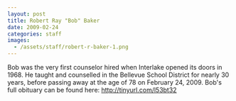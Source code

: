 ```yaml
---
layout: post
title: Robert Ray "Bob" Baker
date: 2009-02-24
categories: staff
images:
  - /assets/staff/robert-r-baker-1.png
---
```

Bob was the very first counselor hired when Interlake opened its doors in 1968. He taught and counselled in the Bellevue School District for nearly 30 years, before passing away at the age of 78 on February 24, 2009. Bob's full obituary can be found here: http://tinyurl.com/l53bt32
